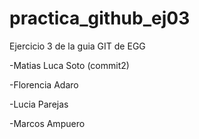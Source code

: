 # practica_github_ej03
Ejercicio 3 de la guia GIT de EGG

-Matias Luca Soto (commit2)

-Florencia Adaro

-Lucia Parejas

-Marcos Ampuero

